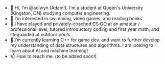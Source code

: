 - 👋 Hi, I’m @aolwyn (Adam!). I'm a student at Queen's University (Kingston, ON) studying computer engineering.
- 👀 I’m interested in swimming, video games, and reading books
- 🔨 I have  played and privately-coached CS:GO at an amateur / professional level, tutored introductory coding and first year math, and lifeguarded at outdoor pools
- 🌱 I’m currently learning C++ for game dev. and want to further develop my understanding of data structures and algorithms. I am looking to learn about AI and machine learning!
- 📫 How to reach me: (to be added soon!)

<!---
aolwyn/aolwyn is a ✨ special ✨ repository because its `README.md` (this file) appears on your GitHub profile.
You can click the Preview link to take a look at your changes.
--->
